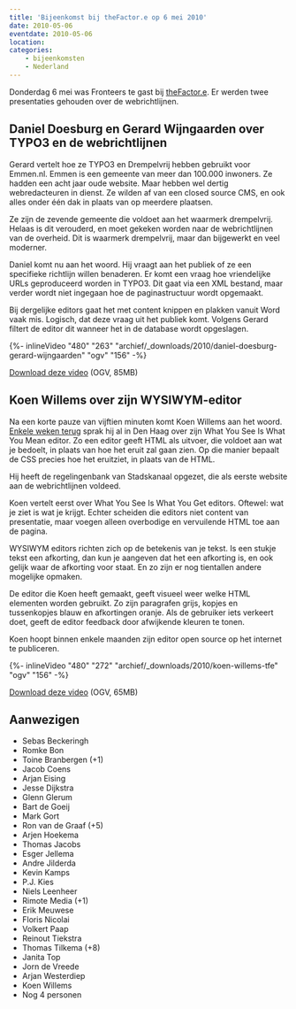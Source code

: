 ```yaml
---
title: 'Bijeenkomst bij theFactor.e op 6 mei 2010'
date: 2010-05-06
eventdate: 2010-05-06
location:
categories:
    - bijeenkomsten
    - Nederland
---
```


Donderdag 6 mei was Fronteers te gast bij [theFactor.e](http://www.tfe.nl). Er werden twee presentaties gehouden over de webrichtlijnen.

## Daniel Doesburg en Gerard Wijngaarden over TYPO3 en de webrichtlijnen

Gerard vertelt hoe ze TYPO3 en Drempelvrij hebben gebruikt voor Emmen.nl. Emmen is een gemeente van meer dan 100.000 inwoners. Ze hadden een acht jaar oude website. Maar hebben wel dertig webredacteuren in dienst. Ze wilden af van een closed source CMS, en ook alles onder één dak in plaats van op meerdere plaatsen.

Ze zijn de zevende gemeente die voldoet aan het waarmerk drempelvrij. Helaas is dit verouderd, en moet gekeken worden naar de webrichtlijnen van de overheid. Dit is waarmerk drempelvrij, maar dan bijgewerkt en veel moderner.

Daniel komt nu aan het woord. Hij vraagt aan het publiek of ze een specifieke richtlijn willen benaderen. Er komt een vraag hoe vriendelijke URLs geproduceerd worden in TYPO3. Dit gaat via een XML bestand, maar verder wordt niet ingegaan hoe de paginastructuur wordt opgemaakt.

Bij dergelijke editors gaat het met content knippen en plakken vanuit Word vaak mis. Logisch, dat deze vraag uit het publiek komt. Volgens Gerard filtert de editor dit wanneer het in de database wordt opgeslagen.

{%- inlineVideo "480" "263" "archief/_downloads/2010/daniel-doesburg-gerard-wijngaarden" "ogv" "156" -%}

[Download deze video](/_downloads/2010/daniel-doesburg-gerard-wijngaarden.ogv) (OGV, 85MB)

## Koen Willems over zijn WYSIWYM-editor

Na een korte pauze van vijftien minuten komt Koen Willems aan het woord. [Enkele weken terug](/bijeenkomsten/2010/stichting-ictu) sprak hij al in Den Haag over zijn What You See Is What You Mean editor. Zo een editor geeft HTML als uitvoer, die voldoet aan wat je bedoelt, in plaats van hoe het eruit zal gaan zien. Op die manier bepaalt de CSS precies hoe het eruitziet, in plaats van de HTML.

Hij heeft de regelingenbank van Stadskanaal opgezet, die als eerste website aan de webrichtlijnen voldeed.

Koen vertelt eerst over What You See Is What You Get editors. Oftewel: wat je ziet is wat je krijgt. Echter scheiden die editors niet content van presentatie, maar voegen alleen overbodige en vervuilende HTML toe aan de pagina.

WYSIWYM editors richten zich op de betekenis van je tekst. Is een stukje tekst een afkorting, dan kun je aangeven dat het een afkorting is, en ook gelijk waar de afkorting voor staat. En zo zijn er nog tientallen andere mogelijke opmaken.

De editor die Koen heeft gemaakt, geeft visueel weer welke HTML elementen worden gebruikt. Zo zijn paragrafen grijs, kopjes en tussenkopjes blauw en afkortingen oranje. Als de gebruiker iets verkeert doet, geeft de editor feedback door afwijkende kleuren te tonen.

Koen hoopt binnen enkele maanden zijn editor open source op het internet te publiceren.

{%- inlineVideo "480" "272" "archief/_downloads/2010/koen-willems-tfe" "ogv" "156" -%}

[Download deze video](/_downloads/2010/koen-willems-tfe.ogv) (OGV, 65MB)

## Aanwezigen

-   Sebas Beckeringh
-   Romke Bon
-   Toine Branbergen (+1)
-   Jacob Coens
-   Arjan Eising
-   Jesse Dijkstra
-   Glenn Glerum
-   Bart de Goeij
-   Mark Gort
-   Ron van de Graaf (+5)
-   Arjen Hoekema
-   Thomas Jacobs
-   Esger Jellema
-   Andre Jilderda
-   Kevin Kamps
-   P.J. Kies
-   Niels Leenheer
-   Rimote Media (+1)
-   Erik Meuwese
-   Floris Nicolai
-   Volkert Paap
-   Reinout Tiekstra
-   Thomas Tilkema (+8)
-   Janita Top
-   Jorn de Vreede
-   Arjan Westerdiep
-   Koen Willems
-   Nog 4 personen
